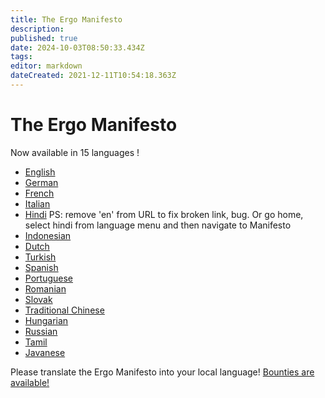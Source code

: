 ```yaml
---
title: The Ergo Manifesto
description: 
published: true
date: 2024-10-03T08:50:33.434Z
tags: 
editor: markdown
dateCreated: 2021-12-11T10:54:18.363Z
---
```



# The Ergo Manifesto

Now available in 15 languages !

- [English](https://ergoplatform.org/en/blog/2021-04-26-the-ergo-manifesto/)
- [German](https://ergonaut.space/de/ergo-manifest)
- [French](https://ergonaut.space/fr/LeManifeste)
- [Italian](https://ergonaut.space/it/home)
- [Hindi](/hi-in/ghoshanapatra) PS: remove 'en' from URL to fix broken link, bug. Or go home, select hindi from language menu and then navigate to Manifesto
- [Indonesian](https://ergonaut.space/id/Manifesto)
- [Dutch](https://ergonaut.space/nl/Ergo/manifesto)
- [Turkish](https://ergonaut.space/tr/home)
- [Spanish](https://ergonaut.space/es/Articulos)
- [Portuguese](https://telegra.ph/Ergo-o-Manifesto-09-20)
- [Romanian](https://ergonaut.space/ro/Manifestul)
- [Slovak](https://ergoplatform.org/sk/blog/2021-04-26-the-ergo-manifesto/)
- [Traditional Chinese](https://ergonaut.space/zh/Ergo%E5%AE%A3%E8%A8%80)
- [Hungarian](https://ergonaut.space/hu/Manifesto)
- [Russian](https://ergonaut.space/ru/Ergo/manifesto)
- [Tamil](https://ergonaut.space/ta/manifesto)
- [Javanese](https://ergonaut.space/id/manifesto-javanese)

Please translate the Ergo Manifesto into your local language! [Bounties are available!](https://github.com/ergoplatform/grow-ergo/issues/6)